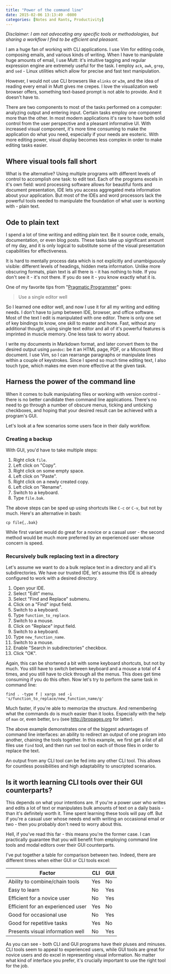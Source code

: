```yaml
---
title: "Power of the command line"
date: 2015-02-06 13:13:49 -0800
categories: [Notes and Rants, Productivity]
---
```


*Disclaimer: I am not advocating any specific tools or methodologies, but
sharing a workflow I find to be efficient and pleasant.*

I am a huge fan of working with CLI applications. I use Vim for editing code,
composing emails, and various kinds of writing. When I have to manipulate huge
amounts of email, I use Mutt: it's intuitive tagging and regular expression
engine are extremely useful for the task. I employ `ack`, `awk`, `grep`, and
`sed` - Linux utilities which allow for precise and fast text manipulation.

However, I would not use CLI browsers like `elinks` or `w3m`, and the idea of
reading every email in Mutt gives me crepes. I love the visualization web
browser offers, something text-based prompt is not able to provide. And it
doesn't have to.

There are two components to most of the tasks performed on a computer: analyzing
output and entering input. Certain tasks employ one component more than the
other. In most modern applications it's rare to have both solid control from
the user perspective and a pleasant informative UI. With increased visual
component, it's more time consuming to make the application do what you need,
especially if your needs are esoteric. With more editing power, visual display
becomes less complex in order to make editing tasks easier.

## Where visual tools fall short

What is the alternative? Using multiple programs with different levels of
control to accomplish one task: to edit text. Each of the programs excels in
it's own field: word processing software allows for beautiful fonts and document
presentation, IDE lets you access aggregated meta information about your
application. But most of the IDEs and word processors lack the powerful tools
needed to manipulate the foundation of what user is working with - plain text.

## Ode to plain text

I spend a lot of time writing and editing plain text. Be it source code, emails,
documentation, or even blog posts. These tasks take up significant amount of my
day, and it is only logical to substitute some of the visual presentation
capabilities for effectiveness.

It is hard to mentally process data which is not explicitly and unambiguously
visible: different levels of headings, hidden meta information. Unlike more
obscuring formats, plain text is all there is - it has nothing to hide. If you
don't see it - it's not there. If you do see it - you know exactly what it is.

One of my favorite tips from "[Pragmatic Programmer][1]" goes:

> Use a single editor well

So I learned one editor well, and now I use it for all my writing and editing
needs. I don't have to jump between IDE, browser, and office software. Most of
the text I edit is manipulated with one editor. There is only one set of key
bindings to know, one skill to master and hone. Fast, without any additional
thought, using single text editor and all of it's powerful features is imprinted
in muscle memory. One less task to worry about.

I write my documents in Markdown format, and later convert them to the desired
output using `pandoc`: be it an HTML page, PDF, or a Microsoft Word document. I
use Vim, so I can rearrange paragraphs or manipulate lines within a couple of
keystrokes. Since I spend so much time editing text, I also touch type, which
makes me even more effective at the given task.

## Harness the power of the command line

When it comes to bulk manipulating files or working with version control -
there is no better candidate then command line applications. There's no need to
go through a number of obscure menus, ticking and unticking checkboxes, and
hoping that your desired result can be achieved with a program's GUI.

Let's look at a few scenarios some users face in their daily workflow.

### Creating a backup

With GUI, you'd have to take multiple steps:

1. Right click `file`.
2. Left click on "Copy".
3. Right click on some empty space.
4. Left click on "Paste".
5. Right click on a newly created copy.
6. Left click on "Rename".
7. Switch to a keyboard.
8. Type `file.bak`.

The above steps can be sped up using shortcuts like `C-c` or `C-v`, but not by
much. Here's an alternative in bash:

    cp file{,.bak}

While first variant would do great for a novice or a casual user - the second
method would be much more preferred by an experienced user whose concern is
speed.

### Recursively bulk replacing text in a directory

Let's assume we want to do a bulk replace text in a directory and all it's
subdirectories. We have our trusted IDE, let's assume this IDE is already
configured to work with a desired directory.

1. Open your IDE.
2. Select "Edit" menu.
3. Select "Find and Replace" submenu.
4. Click on a "Find" input field.
5. Switch to a keyboard.
6. Type `function_to_replace`.
7. Switch to a mouse.
8. Click on "Replace" input field.
9. Switch to a keyboard.
10. Type `new_function_name`.
11. Switch to a mouse.
12. Enable "Search in subdirectories" checkbox.
13. Click "OK".

Again, this can be shortened a bit with some keyboard shortcuts, but not by
much. You still have to switch between keyboard and a mouse a total of 4 times,
and you still have to click through all the menus. This does get time consuming
if you do this often. Now let's try to perform the same task in command line:

	find . -type f | xargs sed -i 's/function_to_replace/new_function_name/g'

Much faster, if you're able to memorize the structure. And remembering what the
commands do is much easier than it looks. Especially with the help of `man` or,
even better, `bro` (see <http://bropages.org> for latter).

The above example demonstrates one of the biggest advantages of command line
interfaces: an ability to redirect an output of one program into another,
chaining the tools together. In this example, we first get a list of all files
use `find` tool, and then run `sed` tool on each of those files in order to
replace the text.

An output from any CLI tool can be fed into any other CLI tool. This allows for
countless possibilities and high adaptability to unscripted scenarios.

## Is it worth learning CLI tools over their GUI counterparts?

This depends on what your intentions are. If you're a power user who writes and
edits a lot of text or manipulates bulk amounts of text on a daily basis - than
it's definitely worth it. Time spent learning these tools will pay off. But if
you're a casual user whose needs end with writing an occasional email or two -
then you probably don't need to worry about this.

Hell, if you've read this far - this means you're the former case. I can
practically guarantee that you will benefit from employing command line tools
and modal editors over their GUI counterparts.

I've put together a table for comparison between two. Indeed, there are
different times when either GUI or CLI tools excel:

| Factor                            | CLI | GUI |
|-----------------------------------|-----|-----|
| Ability to combine/chain tools    | Yes | No  |
| Easy to learn                     | No  | Yes |
| Efficient for a novice user       | No  | Yes |
| Efficient for an experienced user | Yes | No  |
| Good for occasional use           | No  | Yes |
| Good for repetitive tasks         | Yes | No  |
| Presents visual information well  | No  | Yes |

As you can see - both CLI and GUI programs have their pluses and minuses. CLI
tools seem to appeal to experienced users, while GUI tools are great for novice
users and do excel in representing visual information. No matter what kind of
interface you prefer, it's crucially important to use the right tool for the job.

[1]: http://amzn.to/1yRe6Th
